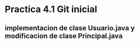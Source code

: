 # Practica 4.1 Git inicial
## implementacion de clase Usuario.java y modificacion de clase Principal.java
